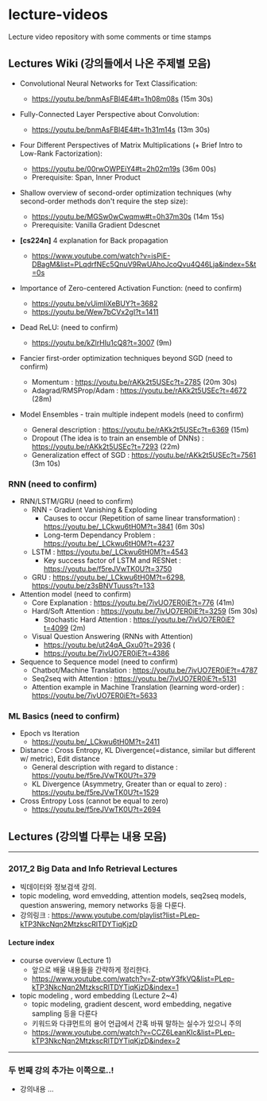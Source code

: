 # lecture-videos
Lecture video repository with some comments or time stamps

## Lectures Wiki (강의들에서 나온 주제별 모음)

* Convolutional Neural Networks for Text Classification:
    - https://youtu.be/bnmAsFBl4E4#t=1h08m08s (15m 30s)

* Fully-Connected Layer Perspective about Convolution:
    - https://youtu.be/bnmAsFBl4E4#t=1h31m14s (13m 30s)

* Four Different Perspectives of Matrix Multiplications (+ Brief Intro to Low-Rank Factorization):
    - https://youtu.be/00rwOWPEiY4#t=2h02m19s (36m 00s)
    - Prerequisite: Span, Inner Product

* Shallow overview of second-order optimization techniques (why second-order methods don't require the step size):
    - https://youtu.be/MGSw0wCwqmw#t=0h37m30s (14m 15s)
    - Prerequisite: Vanilla Gradient Ddescnet

* **[cs224n]** 4 explanation for Back propagation
	- https://www.youtube.com/watch?v=isPiE-DBagM&list=PLqdrfNEc5QnuV9RwUAhoJcoQvu4Q46Lja&index=5&t=0s

* Importance of Zero-centered Activation Function: (need to confirm)
    - https://youtu.be/vUimliXeBUY?t=3682
    - https://youtu.be/Wew7bCVx2gI?t=1411
* Dead ReLU: (need to confirm)
    - https://youtu.be/kZlrHIu1cQ8?t=3007 (9m)
* Fancier first-order optimization techniques beyond SGD (need to confirm)
    - Momentum : https://youtu.be/rAKk2t5USEc?t=2785 (20m 30s)
    - Adagrad/RMSProp/Adam : https://youtu.be/rAKk2t5USEc?t=4672 (28m)
* Model Ensembles - train multiple indepent models (need to confirm)
    - General description : https://youtu.be/rAKk2t5USEc?t=6369 (15m)
    - Dropout (The idea is to train an ensemble of DNNs) : https://youtu.be/rAKk2t5USEc?t=7293 (22m)
    - Generalization effect of SGD : https://youtu.be/rAKk2t5USEc?t=7561 (3m 10s)

### RNN (need to confirm)
* RNN/LSTM/GRU (need to confirm)
    - RNN - Gradient Vanishing & Exploding
       + Causes to occur (Repetition of same linear transformation) : https://youtu.be/_LCkwu6tH0M?t=3841 (6m 30s)
       + Long-term Dependancy Problem : https://youtu.be/_LCkwu6tH0M?t=4237
    - LSTM : https://youtu.be/_LCkwu6tH0M?t=4543
       + Key success factor of LSTM and RESNet : https://youtu.be/f5reJVwTK0U?t=3750
    - GRU : https://youtu.be/_LCkwu6tH0M?t=6298, https://youtu.be/z3sBNVTuuss?t=133
* Attention model (need to confirm)
    - Core Explanation : https://youtu.be/7ivUO7ER0iE?t=776 (41m)
    - Hard/Soft Attention : https://youtu.be/7ivUO7ER0iE?t=3259 (5m 30s)
       + Stochastic Hard Attention : https://youtu.be/7ivUO7ER0iE?t=4099 (2m)
    - Visual Question Answering (RNNs with Attention)
       + https://youtu.be/ut24qA_Gxu0?t=2936 (
       + https://youtu.be/7ivUO7ER0iE?t=4386
* Sequence to Sequence model (need to confirm)
    - Chatbot/Machine Translation : https://youtu.be/7ivUO7ER0iE?t=4787
    - Seq2seq with Attention : https://youtu.be/7ivUO7ER0iE?t=5131
    - Attention example in Machine Translation (learning word-order) : https://youtu.be/7ivUO7ER0iE?t=5633

### ML Basics (need to confirm)
* Epoch vs Iteration
    - https://youtu.be/_LCkwu6tH0M?t=2411
* Distance : Cross Entropy, KL Divergence(=distance, similar but different w/ metric), Edit distance
    - General description with regard to distance : https://youtu.be/f5reJVwTK0U?t=379
    - KL Divergence (Asymmetry, Greater than or equal to zero) : https://youtu.be/f5reJVwTK0U?t=1529
* Cross Entropy Loss (cannot be equal to zero)
    - https://youtu.be/f5reJVwTK0U?t=2694
    
## Lectures (강의별 다루는 내용 모음)
--- 
### 2017_2 Big Data and Info Retrieval Lectures
* 빅데이터와 정보검색 강의.
* topic modeling, word emvedding, attention models, seq2seq models, question answering, memory networks 등을 다룬다.
* 강의링크 : https://www.youtube.com/playlist?list=PLep-kTP3NkcNqn2MtzkscRlTDYTiqKjzD


#### Lecture index
* course overview (Lecture 1)
    - 앞으로 배울 내용들을 간략하게 정리한다.
    - https://www.youtube.com/watch?v=Z-ptwY3fkVQ&list=PLep-kTP3NkcNqn2MtzkscRlTDYTiqKjzD&index=1
* topic modeling , word embedding (Lecture 2~4)
    - topic modeling, gradient descent, word embedding, negative sampling 등을 다룬다
    - 키워드와 다큐먼트의 용어 언급에서 간혹 바꿔 말하는 실수가 있으니 주의
    - https://www.youtube.com/watch?v=CCZ6LeanKIc&list=PLep-kTP3NkcNqn2MtzkscRlTDYTiqKjzD&index=2

---

### 두 번째 강의 추가는 이쪽으로..!
* 강의내용 ...
